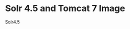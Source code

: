# Solr 4.5  and Tomcat 7 Image

[Solr4.5](https://github.com/rameshjesswani/docker-study/tree/master/solr_image)
